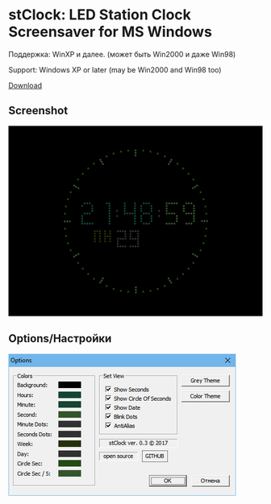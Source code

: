 
# stClock: LED Station Clock Screensaver for MS Windows 

Поддержка: WinXP и далее.  (может быть Win2000 и даже Win98)

Support: Windows XP or later (may be Win2000 and Win98 too)

[Download](https://github.com/rty65tt/stClock.scr/raw/master/stClock.scr)

## Screenshot
![screensot1](https://raw.githubusercontent.com/rty65tt/stClock.scr/master/screenshot1.png  "Screenshot1")

## Options/Настройки
![screensot2](https://raw.githubusercontent.com/rty65tt/stClock.scr/master/screenshot2.png  "Screenshot2")
